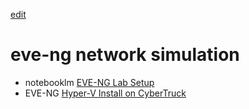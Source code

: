 [edit]()

# eve-ng network simulation

- notebooklm [EVE-NG Lab Setup](https://notebooklm.google.com/notebook/0f519cd9-523e-47f0-a659-aed8146dde49)
- EVE-NG [Hyper-V Install on CyberTruck](./install.md)
